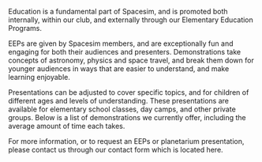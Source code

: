 Education is a fundamental part of Spacesim, and is promoted both internally, within our club, and externally through our Elementary Education Programs.

EEPs are given by Spacesim members, and are exceptionally fun and engaging for both their audiences and presenters. Demonstrations take concepts of astronomy, physics and space travel, and break them down for younger audiences in ways that are easier to understand, and make learning enjoyable.

Presentations can be adjusted to cover specific topics, and for children of different ages and levels of understanding. These presentations are available for elementary school classes, day camps, and other private groups. Below is a list of demonstrations we currently offer, including the average amount of time each takes.

For more information, or to request an EEPs or planetarium presentation, please contact us through our contact form which is located here.